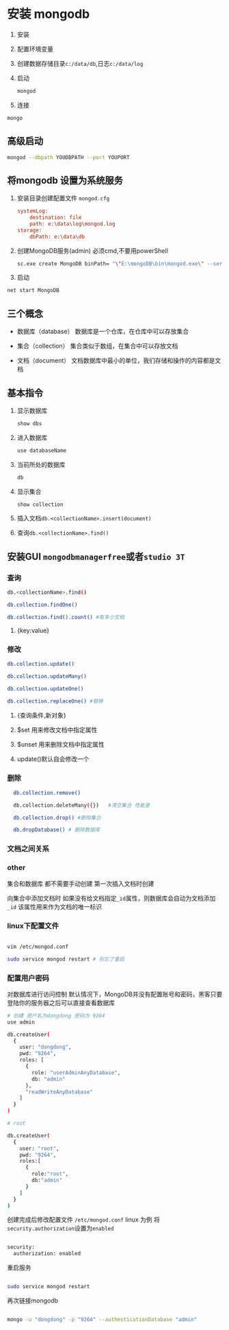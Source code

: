 # 安装 mongodb

1. 安装

2. 配置环境变量

3. 创建数据存储目录`c:/data/db`,日志`c:/data/log`

4. 启动

    ```sh
    mongod
    ```

5. 连接

  ```sh
  mongo
  ```

## 高级启动

  ```sh
  mongod --dbpath YOUDBPATH --port YOUPORT
  ```

## 将mongodb 设置为系统服务

1. 安装目录创建配置文件 `mongod.cfg`

    ```cfg
    systemLog:
        destination: file
        path: e:\data\log\mongod.log
    storage:
        dbPath: e:\data\db
    ```

2. 创建MongoDB服务(admin) 必须cmd,不要用powerShell

    ```sh
    sc.exe create MongoDB binPath= "\"E:\mongoDB\bin\mongod.exe\" --service --config=\"E:\mongoDB\mongod.cfg\"" DisplayName= "MongoDB" start= "auto"
    ```

3. 启动

  ```sh
  net start MongoDB
  ```

## 三个概念

* 数据库（database）
    数据库是一个仓库，在仓库中可以存放集合

* 集合（collection）
    集合类似于数组，在集合中可以存放文档

* 文档（document）
    文档数据库中最小的单位，我们存储和操作的内容都是文档

## 基本指令

1. 显示数据库

    ```sh
    show dbs
    ```

2. 进入数据库

    ```sh
    use databaseName
    ```

3. 当前所处的数据库

    ```sh
    db
    ```

4. 显示集合

    ```sh
    show collection
    ```

5. 插入文档`db.<collectionName>.insert(document)`

6. 查询`db.<collectionName>.find()`

## 安装GUI `mongodbmanagerfree`或者`studio 3T`

### 查询

  ```sh
  db.<collectionName>.find()

  db.collection.findOne()

  db.collection.find().count() #有多少文档
  ````

  1. {key:value}

### 修改

  ```sh
  db.collection.update()

  db.collection.updateMany()

  db.collection.updateOne()

  db.collection.replaceOne() #替换
  ```

  1. {查询条件,新对象}

  2. $set 用来修改文档中指定属性

  3. $unset 用来删除文档中指定属性

  4. update()默认自会修改一个

### 删除

  ```sh
    db.collection.remove()

    db.collection.deleteMany({})   #清空集合 性能差
  ```

  ```sh
    db.collection.drop() #删除集合

    db.dropDatabase() # 删除数据库
  ```

### 文档之间关系

### other

集合和数据库 都不需要手动创建 第一次插入文档时创建

向集合中添加文档时 如果没有给文档指定`_id`属性，则数据库会自动为文档添加`_id` 该属性用来作为文档的唯一标识

### linux下配置文件

```sh

vim /etc/mongod.conf

sudo service mongod restart # 别忘了重启

```

### 配置用户密码

对数据库进行访问控制
默认情况下，MongoDB并没有配置账号和密码，黑客只要登陆你的服务器之后可以直接查看数据库

```sh
# 创建 用户名为dongdong 密码为 9264
use admin

db.createUser(
  {
    user: "dongdong",
    pwd: "9264",
    roles: [
      {
        role: "userAdminAnyDatabase",
        db: "admin"
      },
      "readWriteAnyDatabase"
    ]
  }
)

# root

db.createUser(
  {
    user: "root",
    pwd: "9264",
    roles:[
      {
        role:"root",
        db:"admin"
      }
    ]
  }
)

```

创建完成后修改配置文件 `/etc/mongod.conf` linux 为例
将`security.authorization`设置为`enabled`

```sh

security:
  authorization: enabled

```

重启服务

```sh

sudo service mongod restart

```

再次链接mongodb

```sh

mongo -u "dongdong" -p "9264" --authenticationDatabase "admin"

```

